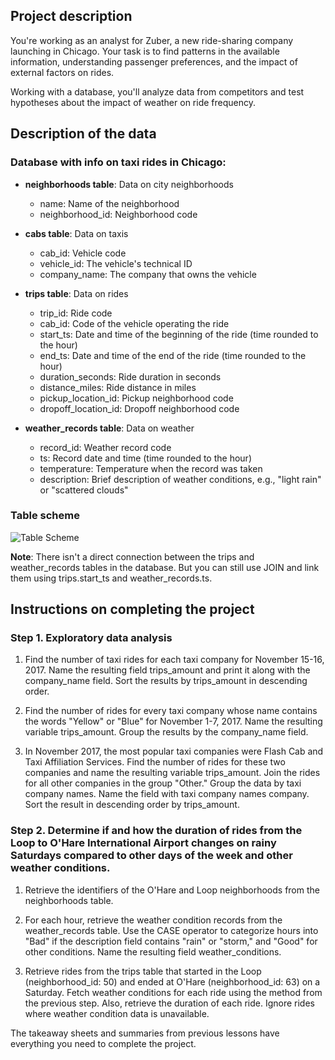 ## Project description

You're working as an analyst for Zuber, a new ride-sharing company launching in Chicago. Your task is to find patterns in the available information, understanding passenger preferences, and the impact of external factors on rides.

Working with a database, you'll analyze data from competitors and test hypotheses about the impact of weather on ride frequency.

## Description of the data

### Database with info on taxi rides in Chicago:

- **neighborhoods table**: Data on city neighborhoods
  - name: Name of the neighborhood
  - neighborhood_id: Neighborhood code

- **cabs table**: Data on taxis
  - cab_id: Vehicle code
  - vehicle_id: The vehicle's technical ID
  - company_name: The company that owns the vehicle

- **trips table**: Data on rides
  - trip_id: Ride code
  - cab_id: Code of the vehicle operating the ride
  - start_ts: Date and time of the beginning of the ride (time rounded to the hour)
  - end_ts: Date and time of the end of the ride (time rounded to the hour)
  - duration_seconds: Ride duration in seconds
  - distance_miles: Ride distance in miles
  - pickup_location_id: Pickup neighborhood code
  - dropoff_location_id: Dropoff neighborhood code

- **weather_records table**: Data on weather
  - record_id: Weather record code
  - ts: Record date and time (time rounded to the hour)
  - temperature: Temperature when the record was taken
  - description: Brief description of weather conditions, e.g., "light rain" or "scattered clouds"

### Table scheme
![Table Scheme](image)

**Note**: There isn't a direct connection between the trips and weather_records tables in the database. But you can still use JOIN and link them using trips.start_ts and weather_records.ts.

## Instructions on completing the project

### Step 1. Exploratory data analysis

1. Find the number of taxi rides for each taxi company for November 15-16, 2017. Name the resulting field trips_amount and print it along with the company_name field. Sort the results by trips_amount in descending order.

2. Find the number of rides for every taxi company whose name contains the words "Yellow" or "Blue" for November 1-7, 2017. Name the resulting variable trips_amount. Group the results by the company_name field.

3. In November 2017, the most popular taxi companies were Flash Cab and Taxi Affiliation Services. Find the number of rides for these two companies and name the resulting variable trips_amount. Join the rides for all other companies in the group "Other." Group the data by taxi company names. Name the field with taxi company names company. Sort the result in descending order by trips_amount.

### Step 2. Determine if and how the duration of rides from the Loop to O'Hare International Airport changes on rainy Saturdays compared to other days of the week and other weather conditions.

1. Retrieve the identifiers of the O'Hare and Loop neighborhoods from the neighborhoods table.

2. For each hour, retrieve the weather condition records from the weather_records table. Use the CASE operator to categorize hours into "Bad" if the description field contains "rain" or "storm," and "Good" for other conditions. Name the resulting field weather_conditions.

3. Retrieve rides from the trips table that started in the Loop (neighborhood_id: 50) and ended at O'Hare (neighborhood_id: 63) on a Saturday. Fetch weather conditions for each ride using the method from the previous step. Also, retrieve the duration of each ride. Ignore rides where weather condition data is unavailable.

The takeaway sheets and summaries from previous lessons have everything you need to complete the project.

